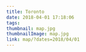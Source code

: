 ```yaml
---
title: Toronto
date: 2018-04-01 17:18:06
tags:
thumbnail: map.jpg
thumbnailImage: map.jpg
link: map/?dates=2018/04/01
---
```

<!-- excerpt -->
